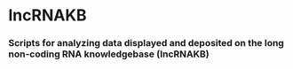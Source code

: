 # lncRNAKB
### Scripts for analyzing data displayed and deposited on the long non-coding RNA knowledgebase (lncRNAKB)
